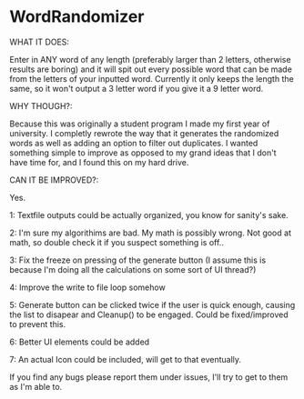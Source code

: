 # WordRandomizer
WHAT IT DOES:


Enter in ANY word of any length (preferably larger than 2 letters, otherwise results are boring) and it will spit out every possible word that can be made 
from the letters of your inputted word. Currently it only keeps the length the same, so it won't output a 3 letter word if you give it a 9 letter word.

WHY THOUGH?:


Because this was originally a student program I made my first year of university. I completly rewrote the way that it generates the randomized words
as well as adding an option to filter out duplicates. I wanted something simple to improve as opposed to my grand ideas that I don't have time for, 
and I found this on my hard drive.

CAN IT BE IMPROVED?:


Yes.

1: Textfile outputs could be actually organized, you know for sanity's sake.

2: I'm sure my algorithims are bad. My math is possibly wrong. Not good at math, so double check it if you suspect something is off..

3: Fix the freeze on pressing of the generate button (I assume this is because I'm doing all the calculations on some sort of UI thread?)

4: Improve the write to file loop somehow

5: Generate button can be clicked twice if the user is quick enough, causing the list to disapear and Cleanup() to be engaged. Could be fixed/improved to prevent this.

6: Better UI elements could be added

7: An actual Icon could be included, will get to that eventually.


If you find any bugs please report them under issues, I'll try to get to them as I'm able to.



